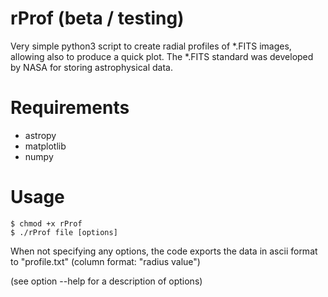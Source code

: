 # rProf (beta / testing)

Very simple python3 script to create radial profiles of *.FITS images, allowing also to produce a quick plot. The *.FITS standard was developed by NASA for storing astrophysical data.

# Requirements

- astropy
- matplotlib
- numpy

# Usage

```shell
$ chmod +x rProf
$ ./rProf file [options]
```

When not specifying any options, the code exports the data in ascii format to "profile.txt" (column format: "radius value")

(see option --help for a description of options)
